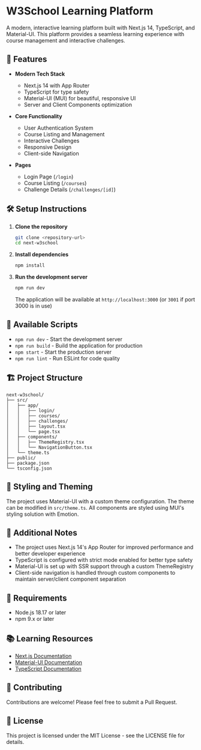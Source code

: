 # W3School Learning Platform

A modern, interactive learning platform built with Next.js 14, TypeScript, and Material-UI. This platform provides a seamless learning experience with course management and interactive challenges.

## 🚀 Features

- **Modern Tech Stack**
  - Next.js 14 with App Router
  - TypeScript for type safety
  - Material-UI (MUI) for beautiful, responsive UI
  - Server and Client Components optimization

- **Core Functionality**
  - User Authentication System
  - Course Listing and Management
  - Interactive Challenges
  - Responsive Design
  - Client-side Navigation

- **Pages**
  - Login Page (`/login`)
  - Course Listing (`/courses`)
  - Challenge Details (`/challenges/[id]`)

## 🛠️ Setup Instructions

1. **Clone the repository**
   ```bash
   git clone <repository-url>
   cd next-w3school
   ```

2. **Install dependencies**
   ```bash
   npm install
   ```

3. **Run the development server**
   ```bash
   npm run dev
   ```

   The application will be available at `http://localhost:3000` (or `3001` if port 3000 is in use)

## 📜 Available Scripts

- `npm run dev` - Start the development server
- `npm run build` - Build the application for production
- `npm start` - Start the production server
- `npm run lint` - Run ESLint for code quality

## 🏗️ Project Structure

```
next-w3school/
├── src/
│   ├── app/
│   │   ├── login/
│   │   ├── courses/
│   │   ├── challenges/
│   │   ├── layout.tsx
│   │   └── page.tsx
│   ├── components/
│   │   ├── ThemeRegistry.tsx
│   │   └── NavigationButton.tsx
│   └── theme.ts
├── public/
├── package.json
└── tsconfig.json
```

## 🎨 Styling and Theming

The project uses Material-UI with a custom theme configuration. The theme can be modified in `src/theme.ts`. All components are styled using MUI's styling solution with Emotion.

## 📝 Additional Notes

- The project uses Next.js 14's App Router for improved performance and better developer experience
- TypeScript is configured with strict mode enabled for better type safety
- Material-UI is set up with SSR support through a custom ThemeRegistry
- Client-side navigation is handled through custom components to maintain server/client component separation

## 🔧 Requirements

- Node.js 18.17 or later
- npm 9.x or later

## 📚 Learning Resources

- [Next.js Documentation](https://nextjs.org/docs)
- [Material-UI Documentation](https://mui.com/getting-started/usage/)
- [TypeScript Documentation](https://www.typescriptlang.org/docs/)

## 🤝 Contributing

Contributions are welcome! Please feel free to submit a Pull Request.

## 📄 License

This project is licensed under the MIT License - see the LICENSE file for details.
